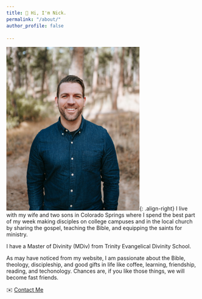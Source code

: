 ```yaml
---
title: 👋 Hi, I'm Nick.
permalink: "/about/"
author_profile: false

---
```

<img src="https://github.com/nicksstapleton/blog/blob/master/assets/images/nick.jpeg?raw=true" width=350px height=429px>{: .align-right}
I live with my wife and two sons in Colorado Springs where I spend the best part of my week making disciples on college campuses and in the local church by sharing the gospel, teaching the Bible, and equipping the saints for ministry.

I have a Master of Divinity (MDiv) from Trinity Evangelical Divinity School.

As may have noticed from my website, I am passionate about the Bible, theology, discipleship, and good gifts in life like coffee, learning, friendship, reading, and techonology. Chances are, if you like those things, we will become fast friends.

✉️ [Contact Me](https://www.nickstapleton.me/contact/)
